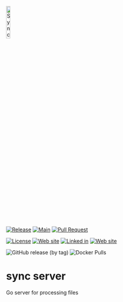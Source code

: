 <img src="https://takecontrolsoft.eu/wp-content/uploads/2023/11/TakeControlTransparentGreenLogo-1.png" alt="Sync Device by Take Control - software & infrastructure" width="15%">

[![Release](https://img.shields.io/badge/Release-v0.0.1_alpha-yellow)](https://github.com/takecontrolsoft/sync_server/releases/tag/v0.0.1-alpha)
[![Main](https://github.com/takecontrolsoft/sync_server/actions/workflows/main.yml/badge.svg)](https://github.com/takecontrolsoft/sync_server/actions/workflows/main.yml)
[![Pull Request](https://github.com/takecontrolsoft/sync_server/actions/workflows/pull_request.yml/badge.svg)](https://github.com/takecontrolsoft/sync_server/actions/workflows/pull_request.yml)

[![License](https://img.shields.io/badge/License-Apache-purple)](https://www.apache.org/licenses/LICENSE-2.0)
[![Web site](https://img.shields.io/badge/Web_site-takecontrolsoft.eu-pink)](https://takecontrolsoft.eu/)
[![Linked in](https://img.shields.io/badge/Linked_In-take_control_si-blue)](https://www.linkedin.com/company/take-control-si/)
[![Web site](https://img.shields.io/badge/Docker_Hub-sync_server-blue)](https://hub.docker.com/repository/docker/takecontrolorg/sync_server/general)

![GitHub release (by tag)](https://img.shields.io/github/downloads/takecontrolsoft/sync_server/v0.0.1-alpha/total)
![Docker Pulls](https://img.shields.io/docker/pulls/takecontrolorg/sync_server)

# sync server
Go server for processing files
